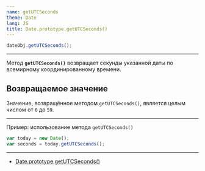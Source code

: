 ```yaml
---
name: getUTCSeconds
theme: Date
lang: JS
title: Date.prototype.getUTCSeconds()
---
```


```js
dateObj.getUTCSeconds();
```

---

Метод **`getUTCSeconds()`** возвращает секунды указанной даты по всемирному координированному времени.

## Возвращаемое значение

Значение, возвращённое методом `getUTCSeconds()`, является целым числом от `0` до `59`.

---

Пример: использование метода `getUTCSeconds()`

```js
var today = new Date();
var seconds = today.getUTCSeconds();
```

---

- [Date.prototype.getUTCSeconds()](https://developer.mozilla.org/ru/docs/Web/JavaScript/Reference/Global_Objects/Date/getUTCSeconds)
